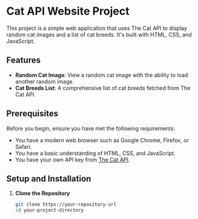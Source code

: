 # Cat API Website Project

This project is a simple web application that uses The Cat API to display random cat images and a list of cat breeds. It's built with HTML, CSS, and JavaScript.

## Features

- **Random Cat Image**: View a random cat image with the ability to load another random image.
- **Cat Breeds List**: A comprehensive list of cat breeds fetched from The Cat API.

## Prerequisites

Before you begin, ensure you have met the following requirements:
- You have a modern web browser such as Google Chrome, Firefox, or Safari.
- You have a basic understanding of HTML, CSS, and JavaScript.
- You have your own API key from [The Cat API](https://thecatapi.com/).

## Setup and Installation

1. **Clone the Repository**
   ```bash
   git clone https://your-repository-url
   cd your-project-directory
